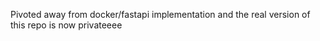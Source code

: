 Pivoted away from docker/fastapi implementation and the real version of this repo is now privateeee
